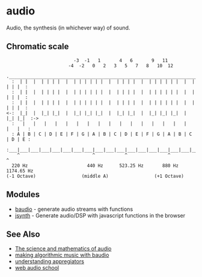 # audio
Audio, the synthesis (in whichever way) of sound.

## Chromatic scale
```
                         -3  -1   1       4   6       9   11
                       -4  -2   0   2   3   5   7   8   10  12
  .___________________________________________________________________________.
  :  | |  |  | | | |  |  | | | | | |  |  | | | |  |  | | | | | |  |  | | | |  :
  :  | |  |  | | | |  |  | | | | | |  |  | | | |  |  | | | | | |  |  | | | |  :
  :  | |  |  | | | |  |  | | | | | |  |  | | | |  |  | | | | | |  |  | | | |  :
<-:  |_|  |  |_| |_|  |  |_| |_| |_|  |  |_| |_|  |  |_| |_| |_|  |  |_| |_|  :->
  :   |   |   |   |   |   |   |   |   |   |   |   |   |   |   |   |   |   |   :
  : A | B | C | D | E | F | G | A | B | C | D | E | F | G | A | B | C | D | E :
  :___|___|___|___|___|___|___|___|___|___|___|___|___|___|___|___|___|___|___:
    ^                           ^           ^               ^           ^
  220 Hz                      440 Hz      523.25 Hz       880 Hz     1174.65 Hz
(-1 Octave)                 (middle A)                 (+1 Octave)
```

## Modules
- [baudio](https://github.com/substack/baudio) - generate audio streams with functions
- [jsynth](https://github.com/NHQ/jsynth) - Generate audio/DSP with javascript functions in the browser

## See Also
- [The science and mathematics of audio](https://www.youtube.com/watch?v=i_0DXxNeaQ0)
- [making algorithmic music with baudio](https://www.youtube.com/watch?v=2oz_SwhBixs)
- [understanding appregiators](http://www.residentadvisor.net/feature.aspx?2474&utm_content=buffer82714&utm_medium=social)
- [web audio school](http://mmckegg.github.io/web-audio-school/)
